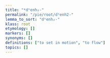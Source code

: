 ```yaml
---
title: "*dʰenh₂-"
permalink: "/pie/root/dʰenh2-"
lemma_to_sort: "dʰenh₂-"
klass: root
etymology: []
markers: []
synonyms: []
definitions: ["to set in motion", "to flow"]
topics: []
---
```

